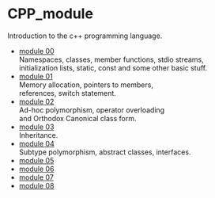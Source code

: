 # CPP_module
Introduction to the c++ programming language.

- [module 00](./module_00) \
  Namespaces, classes, member functions, stdio streams, \
  initialization lists, static, const and some other basic stuff.
- [module 01](./module_01) \
  Memory allocation, pointers to members, \
  references, switch statement. 
- [module 02](./module_02) \
  Ad-hoc polymorphism, operator overloading \
  and Orthodox Canonical class form.
- [module 03](./module_03) \
  Inheritance.
- [module 04](./module_04) \
  Subtype polymorphism, abstract classes, interfaces.
- [module 05](./module_05)
- [module 06](./module_06)
- [module 07](./module_07)
- [module 08](./module_08)

